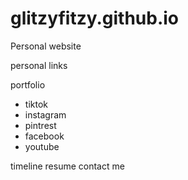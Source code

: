 # glitzyfitzy.github.io
Personal website

personal links

portfolio
- tiktok
- instagram
- pintrest
- facebook
- youtube

timeline
resume
contact me
